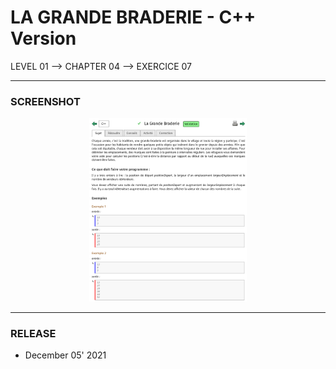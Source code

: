 # LA GRANDE BRADERIE - C++ Version
LEVEL 01 --> CHAPTER 04 --> EXERCICE 07

---
### **SCREENSHOT**

<div align="center">
    <img
        src="https://github.com/Ayckinn/CPP/blob/main/FRANCE_IOI/LEVEL_01/Chapter_04/07_grande_braderie/todo.png"
        alt="DEMO"
        style="width:50%">
</div>

---
### **RELEASE**

- December 05' 2021